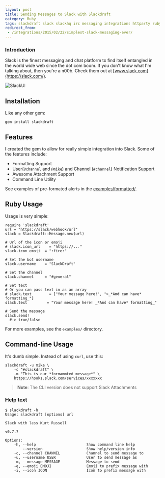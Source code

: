 ```yaml
---
layout: post
title: Sending Messages to Slack with Slackdraft
category: Ruby
tags: slackdraft slack slackhq irc messaging integrations httparty ruby
redirect_from:
 - /integrations/2015/02/22/simplest-slack-messaging-ever/
---
```


### Introduction

Slack is the finest messaging and chat platform to find itself entangled in the world wide web since the dot com boom. If you don't know what I'm talking about, then you're a n00b. Check them out at [www.slack.com](https://slack.com/).

![SlackUI](https://www.dropbox.com/s/1veqca2kr0ez8a4/Screenshot%202015-02-22%2022.05.59.png?dl=1)

## Installation

Like any other gem:

```
gem install slackdraft
```

## Features

I created the gem to allow for really simple integration into Slack. Some of the features include:

  - Formatting Support
  - User(`@channel` and `@mike`) and Channel (`#channel`) Notification Support
  - Awesome Attachment Support
  - Command Line Utility

See examples of pre-formated alerts in the [examples/formatted/](https://github.com/mikemackintosh/slackdraft/tree/master/examples/formatted).

## Ruby Usage

Usage is very simple:

```
require 'slackdraft'
url = "https://slack/webhook/url"
slack = Slackdraft::Message.new(url)
    
# Url of the icon or emoji
# slack.icon_url    = "https://..."
slack.icon_emoji  = ":fire:"
    
# Set the bot username
slack.username    = "SlackDraft"
    
# Set the channel
slack.channel     = "#general"
    
# Set text
# Or you can pass text in as an array
# slack.text        = ["Your message here!", ">_*And can have* formatting_"]
slack.text         = "Your message here! _*And can have* formatting_"

# Send the message
slack.send!
  #-> true/false
```

For more examples, see the `examples/` directory.

## Command-line Usage

It's dumb simple. Instead of using `curl`, use this:

```
slackdraft -u mike \
    -c "#slackdraft" \
    -m "This is our *formammted message*" \
    https://hooks.slack.com/services/xxxxxxx
```

> **Note**: The CLI version does not support Slack Attachments

### Help text

```
$ slackdraft -h
Usage: slackdraft [options] url

Slack with less Kurt Russell

v0.7.7

Options:
    -h, --help                       Show command line help
        --version                    Show help/version info
    -c, --channel CHANNEL            Channel to send message to
    -u, --username USER              User to send message as
    -m, --message MESSAGE            Message to send
    -e, --emoji EMOJI                Emoji to prefix message with
    -i, --icon ICON                  Icon to prefix message with
```